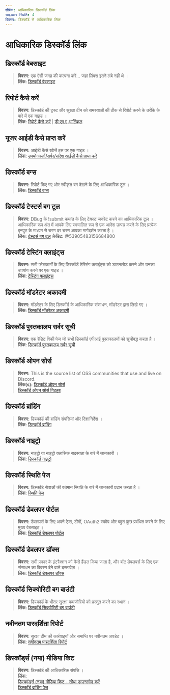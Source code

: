```yaml
---
शीर्षक: आधिकारिक डिस्कॉर्ड लिंक
साइडबार स्थिति: 4
विवरण: डिस्कॉर्ड से आधिकारिक लिंक
---
```


# आधिकारिक डिस्कॉर्ड लिंक

## **डिस्कॉर्ड वेबसाइट**
> __विवरण:__ एक ऐसी जगह की कल्पना करें... जहां लिंक्स इतने लंबे नहीं थे ।   <br/>
__लिंक:__ [डिस्कॉर्ड वेबसाइट](https://dis.gd/)

## **रिपोर्ट कैसे करें**
> __विवरण:__ डिस्कॉर्ड की ट्रस्ट और सुरक्षा टीम को समस्याओं की ठीक से रिपोर्ट करने के तरीके के बारे में एक गाइड ।   <br/>
__लिंक:__  [रिपोर्ट कैसे करें](https://dis.gd/howtoreport) | [डी.एम.ए आर्टिकल](https://discord.com/moderation/360058643194-104:-How-to-Report-Content-to-Discord)

## **यूजर आईडी कैसे प्राप्त करें** 
> __विवरण:__ आईडी कैसे खोजें इस पर एक गाइड ।   <br/>
__लिंक:__  [उपयोगकर्ता/सर्वर/संदेश आईडी कैसे प्राप्त करें](https://dis.gd/findmyid)

## **डिस्कॉर्ड बग्स**
> __विवरण:__  रिपोर्ट किए गए और स्वीकृत बग देखने के लिए आधिकारिक टूल ।   <br/>
__लिंक:__ [डिस्कॉर्ड बग्स](https://bugs.discord.com/)

## **डिस्कॉर्ड टेस्टर्स बग टूल**
> __विवरण:__ DBug के !submit कमांड के लिए टेक्स्ट जनरेट करने का आधिकारिक टूल । आधिकारिक रूप अंत में आपके लिए स्वचालित रूप से एक आदेश उत्पन्न करने के लिए प्रत्येक इनपुट के माध्यम से चरण दर चरण आपका मार्गदर्शन करता है ।   <br/>
__लिंक:__ [टेस्टर्स बग टूल](https://dis.gd/bug-tool)
__क्रेडिट:__ @53905483156684800

## **डिस्कॉर्ड टेस्टिंग क्लाइंट्स**
> __विवरण:__ सभी प्लेटफार्मों के लिए डिस्कॉर्ड टेस्टिंग क्लाइंट्स को डाउनलोड करने और उनका उपयोग करने पर एक गाइड ।   <br/>
__लिंक:__ [टेस्टिंग क्लाइंट्स](https://support.discord.com/hc/en-us/articles/360035675191-Discord-Testing-Clients)

## **डिस्कॉर्ड मॉडरेटर अकादमी** 
> __विवरण:__ मॉडरेटर के लिए डिस्कॉर्ड के आधिकारिक संसाधन, मॉडरेटर द्वारा लिखे गए ।   <br/>
__लिंक:__ [डिस्कॉर्ड मॉडरेटर अकादमी](https://dis.gd/moderation)

## **डिस्कॉर्ड पुस्तकालय सर्वर सूची**
> __विवरण:__ एक रेडिट विकी पेज जो सभी डिस्कॉर्ड एपीआई पुस्तकालयों को सूचीबद्ध करता है ।   <br/>
__लिंक:__ [डिस्कॉर्ड पुस्तकालय सर्वर सूची](https://www.reddit.com/r/discordapp/wiki/developers)

## **डिस्कॉर्ड ओपन सोर्स**
> __विवरण:__ This is the source list of OSS communities that use and live on Discord.   <br/>
__लिंक(s):__
[डिस्कॉर्ड ओपन सोर्स](https://discord.com/open-source)   <br/>
[डिस्कॉर्ड ओपन सोर्स गिटहब](https://github.com/discord/discord-open-source)

## **डिस्कॉर्ड ब्रांडिंग**  
> __विवरण:__ डिस्कॉर्ड की ब्रांडिंग संपत्तियां और दिशानिर्देश ।   <br/>
__लिंक:__ [डिस्कॉर्ड ब्रांडिंग](https://discord.com/branding)

## **डिस्कॉर्ड नाइट्रो**
> __विवरण:__  नाइट्रो या नाइट्रो क्लासिक सदस्यता के बारे में जानकारी ।   <br/>
__लिंक:__ [डिस्कॉर्ड नाइट्रो](https://dis.gd/nitro)

## **डिस्कॉर्ड स्थिति पेज**
> __विवरण:__ डिस्कॉर्ड सेवाओं की वर्तमान स्थिति के बारे में जानकारी प्रदान करता है ।   <br/>
__लिंक:__ [स्थिति पेज](https://dis.gd/status)

## **डिस्कॉर्ड डेवलपर पोर्टल**
> __विवरण:__ डेवलपर्स के लिए अपने ऐप्स, टीमों, OAuth2 स्कोप और बहुत कुछ प्रबंधित करने के लिए मुख्य वेबसाइट ।    <br/>
__लिंक:__ [डिस्कॉर्ड डेवलपर पोर्टल](https://discord.com/developers/)

## **डिस्कॉर्ड डेवलपर डॉक्स**
> __विवरण:__ सभी प्रकार के इंटरैक्शन को कैसे हैंडल किया जाता है, और बॉट डेवलपर्स के लिए एक संसाधन का विवरण देने वाले दस्तावेज़ ।   <br/>
__लिंक:__ [डिस्कॉर्ड डेवलपर डॉक्स](https://discord.dev/)

## **डिस्कॉर्ड सिक्योरिटी बग बाउंटी**
> __विवरण:__ डिस्कॉर्ड के भीतर सुरक्षा कमजोरियों को प्रस्तुत करने का स्थान ।   <br/>
__लिंक:__ [डिस्कॉर्ड सिक्योरिटी बग बाउंटी](https://discord.com/security)

## **नवीनतम पारदर्शिता रिपोर्ट** 
> __विवरण:__ सुरक्षा टीम की कार्रवाइयों और समाप्ति पर नवीनतम अपडेट ।   <br/>
__लिंक:__ [नवीनतम पारदर्शिता रिपोर्ट](https://discord.com/blog/discord-transparency-report-h1-2021)

## **डिस्कॉर्ड्स (नया) मीडिया किट**
> __विवरण:__ डिस्कॉर्ड की आधिकारिक संपत्ति ।   <br/>
__लिंक:__ <br/>
[डिस्कॉर्ड्स (नया) मीडिया किट - सीधा डाउनलोड करें](https://www.dropbox.com/sh/nabhhaq7kt59exr/AAB7U3f2pW-Jmvdul0yy7o-ia?dl=1)  <br/>
[डिस्कॉर्ड ब्रांडिंग पेज](https://discord.com/branding)

